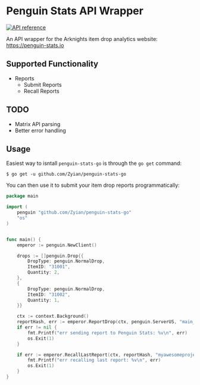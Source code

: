 # Penguin Stats API Wrapper
[![API reference](https://img.shields.io/badge/godoc-reference-5272B4)](https://pkg.go.dev/github.com/Zyian/penguin-stats-go?tab=doc)

An API wrapper for the Arknights item drop analytics website: https://penguin-stats.io

## Supported Functionality

- Reports
  - Submit Reports
  - Recall Reports


## TODO

- Matrix API parsing
- Better error handling

## Usage

Easiest way to isntall `penguin-stats-go` is through the `go get` command:
```term
$ go get -u github.com/Zyian/penguin-stats-go
```

You can then use it to submit your item drop reports programmatically:
```go
package main

import (
    penguin "github.com/Zyian/penguin-stats-go"
    "os"
)


func main() {
    emperor := penguin.NewClient()

    drops := []penguin.Drop{{
        DropType: penguin.NormalDrop,
        ItemID: "31001",
        Quantity: 2,
    },
    {
        DropType: penguin.NormalDrop,
        ItemID: "31002",
        Quantity: 1,
    }}

    ctx := context.Background()
    reportHash, err := emperor.ReportDrop(ctx, penguin.ServerUS, "main_01-01", drops, "myawesomeproject", "")
    if err != nil {
        fmt.Printf("err sending report to Penguin Stats: %v\n", err)
        os.Exit(1)
    }

    if err := emperor.RecallLastReport(ctx, reportHash, "myawesomeproject"); err != nil {
        fmt.Printf("err recalling last report: %v\n", err)
        os.Exit(1)
    }
}
```